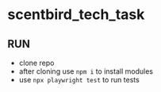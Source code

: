 # scentbird_tech_task
## RUN
- clone repo
- after cloning use `npm i` to install modules
- use `npx playwright test` to run tests